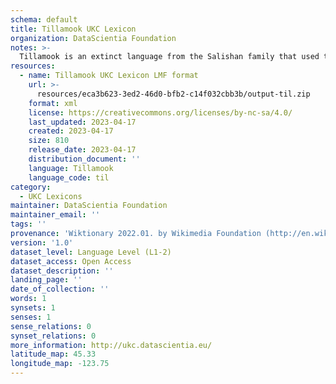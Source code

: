 ```yaml
---
schema: default
title: Tillamook UKC Lexicon
organization: DataScientia Foundation
notes: >-
  Tillamook is an extinct language from the Salishan family that used to be spoken in North America. The UKC Lexicon of Tillamook is represented as a lexico-semantic network. It consists of words, word senses, synsets, as well as sense-level and synset-level relationships
resources:
  - name: Tillamook UKC Lexicon LMF format
    url: >-
      resources/eca3b623-3ed2-46d0-bfb2-c14f032cbb3b/output-til.zip
    format: xml
    license: https://creativecommons.org/licenses/by-nc-sa/4.0/
    last_updated: 2023-04-17
    created: 2023-04-17
    size: 810
    release_date: 2023-04-17
    distribution_document: ''
    language: Tillamook
    language_code: til
category:
  - UKC Lexicons
maintainer: DataScientia Foundation
maintainer_email: ''
tags: ''
provenance: 'Wiktionary 2022.01. by Wikimedia Foundation (http://en.wiktionary.org); Princeton WordNet 2.1 by Princeton University (https://wordnet.princeton.edu)'
version: '1.0'
dataset_level: Language Level (L1-2)
dataset_access: Open Access
dataset_description: ''
landing_page: ''
date_of_collection: ''
words: 1
synsets: 1
senses: 1
sense_relations: 0
synset_relations: 0
more_information: http://ukc.datascientia.eu/
latitude_map: 45.33
longitude_map: -123.75
---
```

